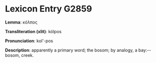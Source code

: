 # Lexicon Entry G2859

**Lemma**: κόλπος

**Transliteration (xlit)**: kólpos

**Pronunciation**: kol'-pos

**Description**:
apparently a primary word; the bosom; by analogy, a bay:--bosom, creek.
